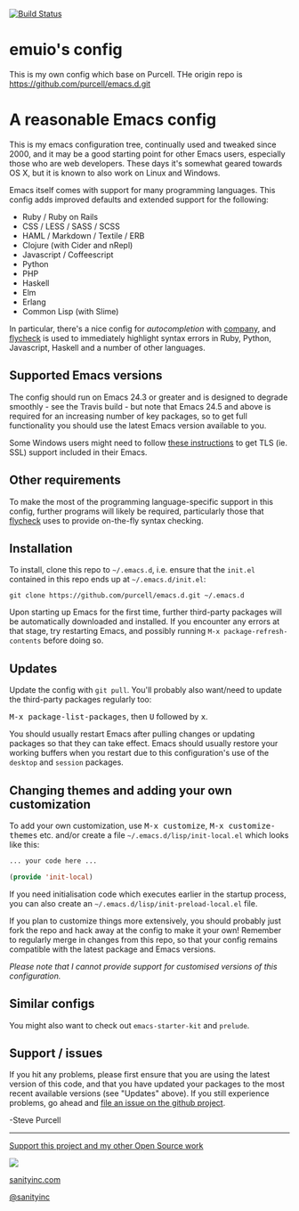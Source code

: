 [![Build Status](https://travis-ci.org/emuio/emacs.d.png?branch=master)](https://travis-ci.org/emuio/emacs.d)
# emuio's config
This is my own config which base on Purcell.
THe origin repo is https://github.com/purcell/emacs.d.git


# A reasonable Emacs config

This is my emacs configuration tree, continually used and tweaked
since 2000, and it may be a good starting point for other Emacs
users, especially those who are web developers. These days it's
somewhat geared towards OS X, but it is known to also work on Linux
and Windows.

Emacs itself comes with support for many programming languages. This
config adds improved defaults and extended support for the following:

* Ruby / Ruby on Rails
* CSS / LESS / SASS / SCSS
* HAML / Markdown / Textile / ERB
* Clojure (with Cider and nRepl)
* Javascript / Coffeescript
* Python
* PHP
* Haskell
* Elm
* Erlang
* Common Lisp (with Slime)

In particular, there's a nice config for *autocompletion* with
[company](https://company-mode.github.io/), and
[flycheck](http://www.flycheck.org) is used to immediately highlight
syntax errors in Ruby, Python, Javascript, Haskell and a number of
other languages.

## Supported Emacs versions

The config should run on Emacs 24.3 or greater and is designed to
degrade smoothly - see the Travis build - but note that Emacs 24.5 and
above is required for an increasing number of key packages, so to get
full functionality you should use the latest Emacs version available
to you.

Some Windows users might need to follow
[these instructions](http://xn--9dbdkw.se/diary/how_to_enable_GnuTLS_for_Emacs_24_on_Windows/index.en.html)
to get TLS (ie. SSL) support included in their Emacs.

## Other requirements

To make the most of the programming language-specific support in this
config, further programs will likely be required, particularly those
that [flycheck](https://github.com/flycheck/flycheck) uses to provide
on-the-fly syntax checking.

## Installation

To install, clone this repo to `~/.emacs.d`, i.e. ensure that the
`init.el` contained in this repo ends up at `~/.emacs.d/init.el`:

```
git clone https://github.com/purcell/emacs.d.git ~/.emacs.d
```

Upon starting up Emacs for the first time, further third-party
packages will be automatically downloaded and installed. If you
encounter any errors at that stage, try restarting Emacs, and possibly
running `M-x package-refresh-contents` before doing so.


## Updates

Update the config with `git pull`. You'll probably also want/need to update
the third-party packages regularly too:

<kbd>M-x package-list-packages</kbd>, then <kbd>U</kbd> followed by <kbd>x</kbd>.

You should usually restart Emacs after pulling changes or updating
packages so that they can take effect. Emacs should usually restore
your working buffers when you restart due to this configuration's use
of the `desktop` and `session` packages.

## Changing themes and adding your own customization

To add your own customization, use <kbd>M-x customize</kbd>, <kbd>M-x
customize-themes</kbd> etc. and/or create a file
`~/.emacs.d/lisp/init-local.el` which looks like this:

```el
... your code here ...

(provide 'init-local)
```

If you need initialisation code which executes earlier in the startup process,
you can also create an `~/.emacs.d/lisp/init-preload-local.el` file.

If you plan to customize things more extensively, you should probably
just fork the repo and hack away at the config to make it your own!
Remember to regularly merge in changes from this repo, so that your
config remains compatible with the latest package and Emacs versions.

*Please note that I cannot provide support for customised versions of
this configuration.*

## Similar configs

You might also want to check out `emacs-starter-kit` and `prelude`.

## Support / issues

If you hit any problems, please first ensure that you are using the latest version
of this code, and that you have updated your packages to the most recent available
versions (see "Updates" above). If you still experience problems, go ahead and
[file an issue on the github project](https://github.com/purcell/emacs.d).

-Steve Purcell

<hr>

[Support this project and my other Open Source work](https://www.patreon.com/sanityinc)

[![](http://www.linkedin.com/img/webpromo/btn_liprofile_blue_80x15.png)](http://uk.linkedin.com/in/stevepurcell)

[sanityinc.com](http://www.sanityinc.com/)

[@sanityinc](https://twitter.com/sanityinc)
